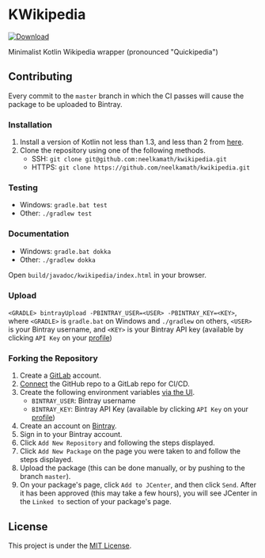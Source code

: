 # KWikipedia

[![Download](https://api.bintray.com/packages/neelkamath/kwikipedia/kwikipedia/images/download.svg)](https://bintray.com/neelkamath/kwikipedia/kwikipedia/_latestVersion)

Minimalist Kotlin Wikipedia wrapper (pronounced "Quickipedia")

## Contributing

Every commit to the `master` branch in which the CI passes will cause the package to be uploaded to Bintray.

### Installation

1. Install a version of Kotlin not less than 1.3, and less than 2 from [here](https://kotlinlang.org/docs/tutorials/command-line.html).
1. Clone the repository using one of the following methods.
    - SSH: `git clone git@github.com:neelkamath/kwikipedia.git`
    - HTTPS: `git clone https://github.com/neelkamath/kwikipedia.git`

### Testing

- Windows: `gradle.bat test`
- Other: `./gradlew test`

### Documentation

- Windows: `gradle.bat dokka`
- Other: `./gradlew dokka`

Open `build/javadoc/kwikipedia/index.html` in your browser.

### Upload

`<GRADLE> bintrayUpload -PBINTRAY_USER=<USER> -PBINTRAY_KEY=<KEY>`, where `<GRADLE>` is `gradle.bat` on Windows and `./gradlew` on others, `<USER>` is your Bintray username, and `<KEY>` is your Bintray API key (available by clicking `API Key` on your [profile](https://bintray.com/profile/edit))

### Forking the Repository

1. Create a [GitLab](https://gitlab.com/users/sign_in#register-pane) account.
1. [Connect](https://docs.gitlab.com/ee/ci/ci_cd_for_external_repos/github_integration.html) the GitHub repo to a GitLab repo for CI/CD.
1. Create the following environment variables [via the UI](https://docs.gitlab.com/ee/ci/variables/#via-the-ui).
    - `BINTRAY_USER`: Bintray username 
    - `BINTRAY_KEY`: Bintray API Key (available by clicking `API Key` on your [profile](https://bintray.com/profile/edit))
1. Create an account on [Bintray](https://bintray.com/).
1. Sign in to your Bintray account.
1. Click `Add New Repository` and following the steps displayed.
1. Click `Add New Package` on the page you were taken to and follow the steps displayed.
1. Upload the package (this can be done manually, or by pushing to the branch `master`).
1. On your package's page, click `Add to JCenter`, and then click `Send`. After it has been approved (this may take a few hours), you will see JCenter in the `Linked to` section of your package's page.

## License

This project is under the [MIT License](LICENSE).
